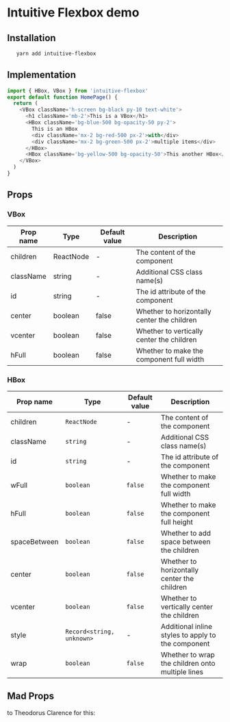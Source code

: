 # Intuitive Flexbox demo

## Installation

```bash
   yarn add intuitive-flexbox
```

## Implementation

```typescript
import { HBox, VBox } from 'intuitive-flexbox'
export default function HomePage() {
  return (
    <VBox className='h-screen bg-black py-10 text-white'>
      <h1 className='mb-2'>This is a VBox</h1>
      <HBox className='bg-blue-500 bg-opacity-50 py-2'>
        This is an HBox
        <div className='mx-2 bg-red-500 px-2'>with</div>
        <div className='mx-2 bg-green-500 px-2'>multiple items</div>
      </HBox>
      <HBox className='bg-yellow-500 bg-opacity-50'>This another HBox</HBox>
    </VBox>
  )
}
```

## Props

### VBox

| Prop name | Type      | Default value | Description                                 |
| --------- | --------- | ------------- | ------------------------------------------- |
| children  | ReactNode | -             | The content of the component                |
| className | string    | -             | Additional CSS class name(s)                |
| id        | string    | -             | The id attribute of the component           |
| center    | boolean   | false         | Whether to horizontally center the children |
| vcenter   | boolean   | false         | Whether to vertically center the children   |
| hFull     | boolean   | false         | Whether to make the component full width    |

### HBox

| Prop name    | Type                      | Default value | Description                                        |
| ------------ | ------------------------- | ------------- | -------------------------------------------------- |
| children     | `ReactNode`               | -             | The content of the component                       |
| className    | `string`                  | -             | Additional CSS class name(s)                       |
| id           | `string`                  | -             | The id attribute of the component                  |
| wFull        | `boolean`                 | `false`       | Whether to make the component full width           |
| hFull        | `boolean`                 | `false`       | Whether to make the component full height          |
| spaceBetween | `boolean`                 | `false`       | Whether to add space between the children          |
| center       | `boolean`                 | `false`       | Whether to horizontally center the children        |
| vcenter      | `boolean`                 | `false`       | Whether to vertically center the children          |
| style        | `Record<string, unknown>` | -             | Additional inline styles to apply to the component |
| wrap         | `boolean`                 | `false`       | Whether to wrap the children onto multiple lines   |

## Mad Props

  <p>to Theodorus Clarence for this: <a href="https://github.com/theodorusclarence/ts-nextjs-tailwind-starter"></a></p>
